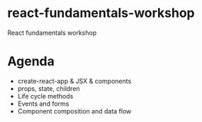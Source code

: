 # react-fundamentals-workshop
React fundamentals workshop

# Agenda
* create-react-app & JSX & components
* props, state, children
* Life cycle methods
* Events and forms
* Component composition and data flow
